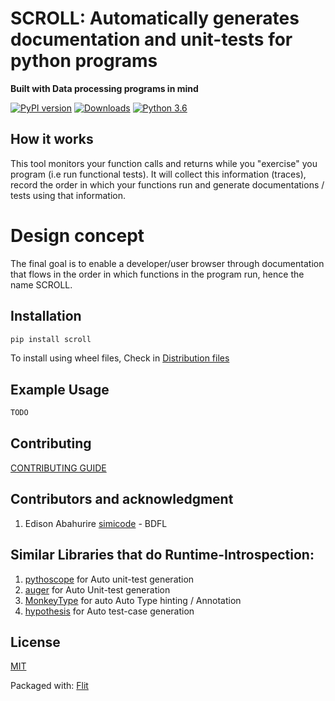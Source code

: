 SCROLL: Automatically generates documentation and unit-tests for python programs
=======
**Built with Data processing programs in mind**


[![PyPI version](https://badge.fury.io/py/scroll.svg)](https://badge.fury.io/py/scroll)
[![Downloads](https://pepy.tech/badge/scroll)](https://pepy.tech/project/scroll)
[![Python 3.6](https://img.shields.io/badge/python-3.6-blue.svg)](https://www.python.org/downloads/release/python-360/)


## How it works
This tool monitors your function calls and returns while you "exercise" you program (i.e run functional tests).
It will collect this information (traces), record the order in which your functions run and generate documentations / tests using that information.


# Design concept
The final goal is to enable a developer/user browser through documentation that flows
in the order in which functions in the program run, hence the name SCROLL.


## Installation

```bash
pip install scroll
```

To install using wheel files, Check in [Distribution files](./dist)


## Example Usage

```python
TODO     
```

## Contributing

[CONTRIBUTING GUIDE](./CONTRIBUTING.MD)


## Contributors and acknowledgment

1. Edison Abahurire [simicode](https://github.com/SimiCode) - BDFL


## Similar Libraries that do Runtime-Introspection:
1. [pythoscope](https://github.com/mkwiatkowski/pythoscope) for Auto unit-test generation
2. [auger](https://github.com/laffra/auger) for Auto Unit-test generation
3. [MonkeyType](https://github.com/Instagram/MonkeyType) for auto Auto Type hinting /  Annotation
4. [hypothesis](https://hypothesis.readthedocs.io/en/latest/index.html) for Auto test-case generation


## License

[MIT](https://choosealicense.com/licenses/mit/)

Packaged with: [Flit](https://buildmedia.readthedocs.org/media/pdf/flit/latest/flit.pdf)
